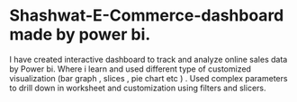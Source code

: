 # Shashwat-E-Commerce-dashboard made by power bi.
 I have created interactive dashboard to track and analyze online sales data by Power bi. Where i learn and used different type of customized visualization (bar graph , slices , pie chart etc ) . Used complex parameters to drill down in worksheet and customization using filters and slicers.
